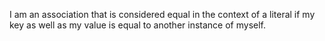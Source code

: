 I am an association that is considered equal in the context of a literal if my key as well as my value is equal to another instance of myself.
